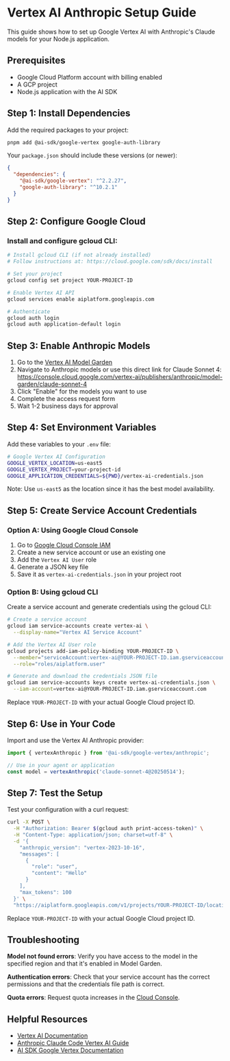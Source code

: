 # Vertex AI Anthropic Setup Guide

This guide shows how to set up Google Vertex AI with Anthropic's Claude models for your Node.js application.

## Prerequisites

- Google Cloud Platform account with billing enabled
- A GCP project
- Node.js application with the AI SDK

## Step 1: Install Dependencies

Add the required packages to your project:

```bash
pnpm add @ai-sdk/google-vertex google-auth-library
```

Your `package.json` should include these versions (or newer):

```json
{
  "dependencies": {
    "@ai-sdk/google-vertex": "^2.2.27",
    "google-auth-library": "^10.2.1"
  }
}
```

## Step 2: Configure Google Cloud

### Install and configure gcloud CLI:

```bash
# Install gcloud CLI (if not already installed)
# Follow instructions at: https://cloud.google.com/sdk/docs/install

# Set your project
gcloud config set project YOUR-PROJECT-ID

# Enable Vertex AI API
gcloud services enable aiplatform.googleapis.com

# Authenticate
gcloud auth login
gcloud auth application-default login
```

## Step 3: Enable Anthropic Models

1. Go to the [Vertex AI Model Garden](https://console.cloud.google.com/vertex-ai/model-garden)
2. Navigate to Anthropic models or use this direct link for Claude Sonnet 4: https://console.cloud.google.com/vertex-ai/publishers/anthropic/model-garden/claude-sonnet-4
3. Click "Enable" for the models you want to use
4. Complete the access request form
5. Wait 1-2 business days for approval

## Step 4: Set Environment Variables

Add these variables to your `.env` file:

```bash
# Google Vertex AI Configuration
GOOGLE_VERTEX_LOCATION=us-east5
GOOGLE_VERTEX_PROJECT=your-project-id
GOOGLE_APPLICATION_CREDENTIALS=${PWD}/vertex-ai-credentials.json
```

Note: Use `us-east5` as the location since it has the best model availability.

## Step 5: Create Service Account Credentials

### Option A: Using Google Cloud Console

1. Go to [Google Cloud Console IAM](https://console.cloud.google.com/iam-admin/serviceaccounts)
2. Create a new service account or use an existing one
3. Add the `Vertex AI User` role
4. Generate a JSON key file
5. Save it as `vertex-ai-credentials.json` in your project root

### Option B: Using gcloud CLI

Create a service account and generate credentials using the gcloud CLI:

```bash
# Create a service account
gcloud iam service-accounts create vertex-ai \
  --display-name="Vertex AI Service Account"

# Add the Vertex AI User role
gcloud projects add-iam-policy-binding YOUR-PROJECT-ID \
  --member="serviceAccount:vertex-ai@YOUR-PROJECT-ID.iam.gserviceaccount.com" \
  --role="roles/aiplatform.user"

# Generate and download the credentials JSON file
gcloud iam service-accounts keys create vertex-ai-credentials.json \
  --iam-account=vertex-ai@YOUR-PROJECT-ID.iam.gserviceaccount.com
```

Replace `YOUR-PROJECT-ID` with your actual Google Cloud project ID.

## Step 6: Use in Your Code

Import and use the Vertex AI Anthropic provider:

```typescript
import { vertexAnthropic } from '@ai-sdk/google-vertex/anthropic';

// Use in your agent or application
const model = vertexAnthropic('claude-sonnet-4@20250514');
```

## Step 7: Test the Setup

Test your configuration with a curl request:

```bash
curl -X POST \
  -H "Authorization: Bearer $(gcloud auth print-access-token)" \
  -H "Content-Type: application/json; charset=utf-8" \
  -d '{
    "anthropic_version": "vertex-2023-10-16",
    "messages": [
      {
        "role": "user",
        "content": "Hello"
      }
    ],
    "max_tokens": 100
  }' \
  "https://aiplatform.googleapis.com/v1/projects/YOUR-PROJECT-ID/locations/global/publishers/anthropic/models/claude-sonnet-4@20250514:streamRawPredict"
```

Replace `YOUR-PROJECT-ID` with your actual Google Cloud project ID.

## Troubleshooting

**Model not found errors**: Verify you have access to the model in the specified region and that it's enabled in Model Garden.

**Authentication errors**: Check that your service account has the correct permissions and that the credentials file path is correct.

**Quota errors**: Request quota increases in the [Cloud Console](https://console.cloud.google.com/iam-admin/quotas).

## Helpful Resources

- [Vertex AI Documentation](https://cloud.google.com/vertex-ai/docs)
- [Anthropic Claude Code Vertex AI Guide](https://docs.anthropic.com/en/docs/claude-code/google-vertex-ai)
- [AI SDK Google Vertex Documentation](https://sdk.vercel.ai/providers/ai-sdk-providers/google-vertex)

